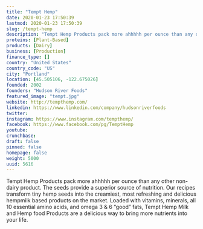 ```yaml
---
title: "Tempt Hemp"
date: 2020-01-23 17:50:39
lastmod: 2020-01-23 17:50:39
slug: /tempt-hemp
description: "Tempt Hemp Products pack more ahhhhh per ounce than any other non-dairy product. The seeds provide a superior source of nutrition. Our recipes transform tiny hemp seeds into the creamiest, most refreshing and delicious hempmilk based products on the market. Loaded with vitamins, minerals, all 10 essential amino acids, and omega 3 & 6 “good” fats, Tempt Hemp Milk and Hemp food Products are a delicious way to bring more nutrients into your life."
proteins: [Plant-Based]
products: [Dairy]
business: [Production]
finance_type: []
country: "United States"
country_code: "US"
city: "Portland"
location: [45.505106, -122.675026]
founded: 2002
founders: "Hudson River Foods"
featured_image: "tempt.jpg"
website: http://tempthemp.com/
linkedin: https://www.linkedin.com/company/hudsonriverfoods
twitter: 
instagram: https://www.instagram.com/tempthemp/
facebook: https://www.facebook.com/pg/TemptHemp
youtube: 
crunchbase: 
draft: false
pinned: false
homepage: false
weight: 5000
uuid: 5616
---
```

Tempt Hemp Products pack more ahhhhh per ounce than any other non-dairy product. The seeds provide a superior source of nutrition. Our recipes transform tiny hemp seeds into the creamiest, most refreshing and delicious hempmilk based products on the market. Loaded with vitamins, minerals, all 10 essential amino acids, and omega 3 & 6 “good” fats, Tempt Hemp Milk and Hemp food Products are a delicious way to bring more nutrients into your life.
